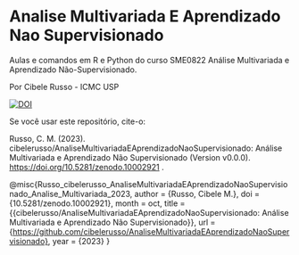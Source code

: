 # Analise Multivariada E Aprendizado Nao Supervisionado

Aulas e comandos em R e Python do curso SME0822 Análise Multivariada e Aprendizado Não-Supervisionado.

Por Cibele Russo - ICMC USP

[![DOI](https://sandbox.zenodo.org/badge/290669218.svg)](https://zenodo-rdm-qa.web.cern.ch/doi/10.5281/zenodo.10002921)

Se você usar este repositório, cite-o:

Russo, C. M. (2023). cibelerusso/AnaliseMultivariadaEAprendizadoNaoSupervisionado: Análise Multivariada e Aprendizado Não Supervisionado (Version v0.0.0). https://doi.org/10.5281/zenodo.10002921 . 

@misc{Russo_cibelerusso_AnaliseMultivariadaEAprendizadoNaoSupervisionado_Analise_Multivariada_2023,
author = {Russo, Cibele M.},
doi = {10.5281/zenodo.10002921},
month = oct,
title = {{cibelerusso/AnaliseMultivariadaEAprendizadoNaoSupervisionado: Análise Multivariada e Aprendizado Não Supervisionado}},
url = {https://github.com/cibelerusso/AnaliseMultivariadaEAprendizadoNaoSupervisionado},
year = {2023}
}

